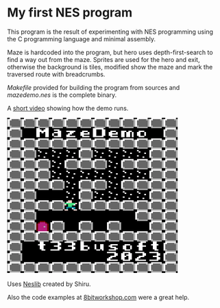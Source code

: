 # My first NES program

This program is the result of experimenting with NES programming using the C programming language and minimal assembly. 

Maze is hardcoded into the program, but hero uses depth-first-search to find a way out from the maze. Sprites are used for the hero and exit, otherwise the background is tiles, modified show the maze and mark the traversed route with breadcrumbs. 

*Makefile* provided for building the program from sources and *mazedemo.nes* is the complete binary.

A [short video](https://www.youtube.com/watch?v=v5sn4rrUSHI) showing how the demo runs. 

![Thumbnail](https://github.com/t33bu/nes-mazedemo/blob/main/res/thumbnail.png "Screenshot")

Uses [Neslib](https://shiru.untergrund.net/code.shtml) created by Shiru.

Also the code examples at [8bitworkshop.com](https://8bitworkshop.com/) were a great help. 




